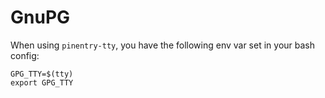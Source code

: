 # GnuPG

When using `pinentry-tty`, you have the following env var set in your bash config:
```shell
GPG_TTY=$(tty)
export GPG_TTY
```
